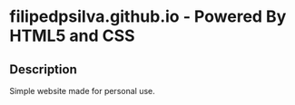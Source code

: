 # filipedpsilva.github.io - Powered By HTML5 and CSS


## Description

Simple website made for personal use.
